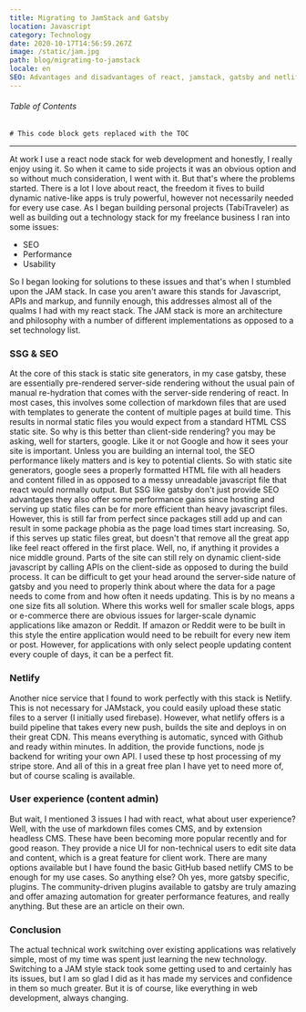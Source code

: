 ```yaml
---
title: Migrating to JamStack and Gatsby
location: Javascript
category: Technology
date: 2020-10-17T14:56:59.267Z
image: /static/jam.jpg
path: blog/migrating-to-jamstack
locale: en
SEO: Advantages and disadvantages of react, jamstack, gatsby and netlify for freelance web development stack
---
```


###### Table of Contents
```toc
# This code block gets replaced with the TOC
```

---
At work I use a react node stack for web development and honestly, I really enjoy using it. So when it came to side projects it was an obvious option and so without much consideration, I went with it. But that's where the problems started. There is a lot I love about react, the freedom it fives to build dynamic native-like apps is truly powerful, however not necessarily needed for every use case.
As I began building personal projects (TabiTraveler) as well as building out a technology stack for my freelance business I ran into some issues:
* SEO
* Performance
* Usability

So I began looking for solutions to these issues and that's when I stumbled upon the JAM stack. In case you aren't aware this stands for Javascript, APIs and markup, and funnily enough, this addresses almost all of the qualms I had with my react stack. The JAM stack is more an architecture and philosophy with a number of different implementations as opposed to a set technology list.
### SSG & SEO
At the core of this stack is static site generators, in my case gatsby, these are essentially pre-rendered server-side rendering without the usual pain of manual re-hydration that comes with the server-side rendering of react. In most cases, this involves some collection of markdown files that are used with templates to generate the content of multiple pages at build time. This results in normal static files you would expect from a standard HTML CSS static site. So why is this better than client-side rendering? you may be asking, well for starters, google. Like it or not Google and how it sees your site is important. Unless you are building an internal tool, the SEO performance likely matters and is key to potential clients. So with static site generators, google sees a properly formatted HTML file with all headers and content filled in as opposed to a messy unreadable javascript file that react would normally output.
But SSG like gatsby don't just provide SEO advantages they also offer some performance gains since hosting and serving up static files can be for more efficient than heavy javascript files. However, this is still far from perfect since packages still add up and can result in some package phobia as the page load times start increasing. So, if this serves up static files great, but doesn't that remove all the great app like feel react offered in the first place. Well, no, if anything it provides a nice middle ground. Parts of the site can still rely on dynamic client-side javascript by calling APIs on the client-side as opposed to during the build process. It can be difficult to get your head around the server-side nature of gatsby and you need to properly think about where the data for a page needs to come from and how often it needs updating.
This is by no means a one size fits all solution. Where this works well for smaller scale blogs, apps or e-commerce there are obvious issues for larger-scale dynamic applications like amazon or Reddit. If amazon or Reddit were to be built in this style the entire application would need to be rebuilt for every new item or post. However, for applications with only select people updating content every couple of days, it can be a perfect fit.
### Netlify
Another nice service that I found to work perfectly with this stack is Netlify. This is not necessary for JAMstack, you could easily upload these static files to a server (I initially used firebase). However, what netlify offers is a build pipeline that takes every new push, builds the site and deploys in on their great CDN. This means everything is automatic, synced with Github and ready within minutes. In addition, the provide functions, node js backend for writing your own API. I used these tp host processing of my stripe store. And all of this in a great free plan I have yet to need more of, but of course scaling is available.
### User experience (content admin)
But wait, I mentioned 3 issues I had with react, what about user experience? Well, with the use of markdown files comes CMS, and by extension headless CMS. These have been becoming more popular recently and for good reason. They provide a nice UI for non-technical users to edit site data and content, which is a great feature for client work. There are many options available but I have found the basic GitHub based netlify CMS to be enough for my use cases.
So anything else? Oh yes, more gatsby specific, plugins. The community-driven plugins available to gatsby are truly amazing and offer amazing automation for greater performance features, and really anything. But these are an article on their own.
### Conclusion
The actual technical work switching over existing applications was relatively simple, most of my time was spent just learning the new technology. Switching to a JAM style stack took some getting used to and certainly has its issues, but I am so glad I did as it has made my services and confidence in them so much greater. But it is of course, like everything in web development, always changing.

